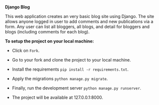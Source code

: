 **Django Blog**

This web application creates an very basic blog site using Django.
The site allows anyone logged in user to add comments and new publications via a form. Any user can list all bloggers,
all blogs, and detail for bloggers and blogs (including comments for each blog).

**To setup the project on your local machine:**

* Click on `Fork`.

* Go to your fork and clone the project to your local machine.

* Install the requirements `pip install -r requirements.txt`.

* Apply the migrations `python manage.py migrate`.

* Finally, run the development server `python manage.py runserver`.

* The project will be available at 127.0.0.1:8000.